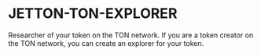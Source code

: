 # JETTON-TON-EXPLORER
Researcher of your token on the TON network. If you are a token creator on the TON network, you can create an explorer for your token.
